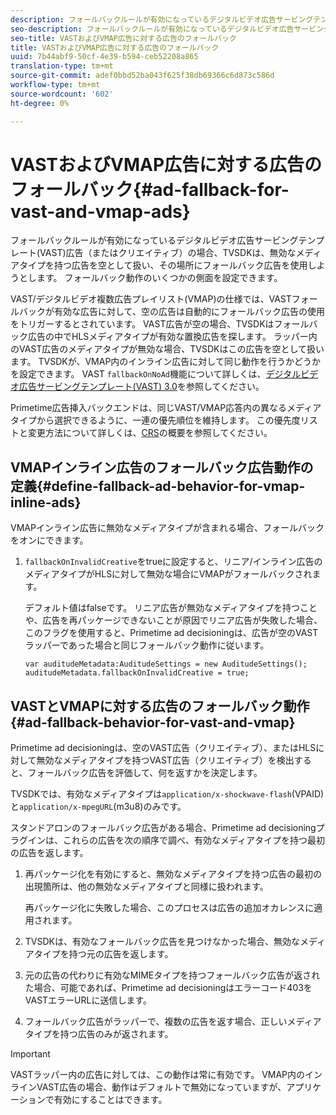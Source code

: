 ```yaml
---
description: フォールバックルールが有効になっているデジタルビデオ広告サービングテンプレート(VAST)広告（またはクリエイティブ）の場合、TVSDKは、無効なメディアタイプを持つ広告を空として扱い、その場所にフォールバック広告を使用しようとします。 フォールバック動作のいくつかの側面を設定できます。
seo-description: フォールバックルールが有効になっているデジタルビデオ広告サービングテンプレート(VAST)広告（またはクリエイティブ）の場合、TVSDKは、無効なメディアタイプを持つ広告を空として扱い、その場所にフォールバック広告を使用しようとします。 フォールバック動作のいくつかの側面を設定できます。
seo-title: VASTおよびVMAP広告に対する広告のフォールバック
title: VASTおよびVMAP広告に対する広告のフォールバック
uuid: 7b44abf9-50cf-4e39-b594-ceb52208a865
translation-type: tm+mt
source-git-commit: adef0bbd52ba043f625f38db69366c6d873c586d
workflow-type: tm+mt
source-wordcount: '602'
ht-degree: 0%

---
```



# VASTおよびVMAP広告に対する広告のフォールバック{#ad-fallback-for-vast-and-vmap-ads}

フォールバックルールが有効になっているデジタルビデオ広告サービングテンプレート(VAST)広告（またはクリエイティブ）の場合、TVSDKは、無効なメディアタイプを持つ広告を空として扱い、その場所にフォールバック広告を使用しようとします。 フォールバック動作のいくつかの側面を設定できます。

VAST/デジタルビデオ複数広告プレイリスト(VMAP)の仕様では、VASTフォールバックが有効な広告に対して、空の広告は自動的にフォールバック広告の使用をトリガーするとされています。 VAST広告が空の場合、TVSDKはフォールバック広告の中でHLSメディアタイプが有効な置換広告を探します。 ラッパー内のVAST広告のメディアタイプが無効な場合、TVSDKはこの広告を空として扱います。 TVSDKが、VMAP内のインライン広告に対して同じ動作を行うかどうかを設定できます。 VAST `fallbackOnNoAd`機能について詳しくは、[デジタルビデオ広告サービングテンプレート(VAST) 3.0](https://www.iab.net/guidelines/508676/digitalvideo/vsuite/vast)を参照してください。

Primetime広告挿入バックエンドは、同じVAST/VMAP応答内の異なるメディアタイプから選択できるように、一連の優先順位を維持します。 この優先度リストと変更方法について詳しくは、[CRS](../../../../dynamic-ad-insertion/creative-repackaging-service/crs-overview.md)の概要を参照してください。

## VMAPインライン広告のフォールバック広告動作の定義{#define-fallback-ad-behavior-for-vmap-inline-ads}

VMAPインライン広告に無効なメディアタイプが含まれる場合、フォールバックをオンにできます。

1. `fallbackOnInvalidCreative`をtrueに設定すると、リニア/インライン広告のメディアタイプがHLSに対して無効な場合にVMAPがフォールバックされます。

   デフォルト値はfalseです。 リニア広告が無効なメディアタイプを持つことや、広告を再パッケージできないことが原因でリニア広告が失敗した場合、このフラグを使用すると、Primetime ad decisioningは、広告が空のVASTラッパーであった場合と同じフォールバック動作に従います。

   ```
   var auditudeMetadata:AuditudeSettings = new AuditudeSettings(); 
   auditudeMetadata.fallbackOnInvalidCreative = true;
   ```

## VASTとVMAPに対する広告のフォールバック動作{#ad-fallback-behavior-for-vast-and-vmap}

Primetime ad decisioningは、空のVAST広告（クリエイティブ）、またはHLSに対して無効なメディアタイプを持つVAST広告（クリエイティブ）を検出すると、フォールバック広告を評価して、何を返すかを決定します。

<!--<a id="section_9F60AF00CE9645848EAAF8C06A9E426B"></a>-->

TVSDKでは、有効なメディアタイプは`application/x-shockwave-flash`(VPAID)と`application/x-mpegURL`(m3u8)のみです。

スタンドアロンのフォールバック広告がある場合、Primetime ad decisioningプラグインは、これらの広告を次の順序で調べ、有効なメディアタイプを持つ最初の広告を返します。

1. 再パッケージ化を有効にすると、無効なメディアタイプを持つ広告の最初の出現箇所は、他の無効なメディアタイプと同様に扱われます。

   再パッケージ化に失敗した場合、このプロセスは広告の追加オカレンスに適用されます。
1. TVSDKは、有効なフォールバック広告を見つけなかった場合、無効なメディアタイプを持つ元の広告を返します。
1. 元の広告の代わりに有効なMIMEタイプを持つフォールバック広告が返された場合、可能であれば、Primetime ad decisioningはエラーコード403をVASTエラーURLに送信します。
1. フォールバック広告がラッパーで、複数の広告を返す場合、正しいメディアタイプを持つ広告のみが返されます。

>[!IMPORTANT]
>
>VASTラッパー内の広告に対しては、この動作は常に有効です。 VMAP内のインラインVAST広告の場合、動作はデフォルトで無効になっていますが、アプリケーションで有効にすることはできます。